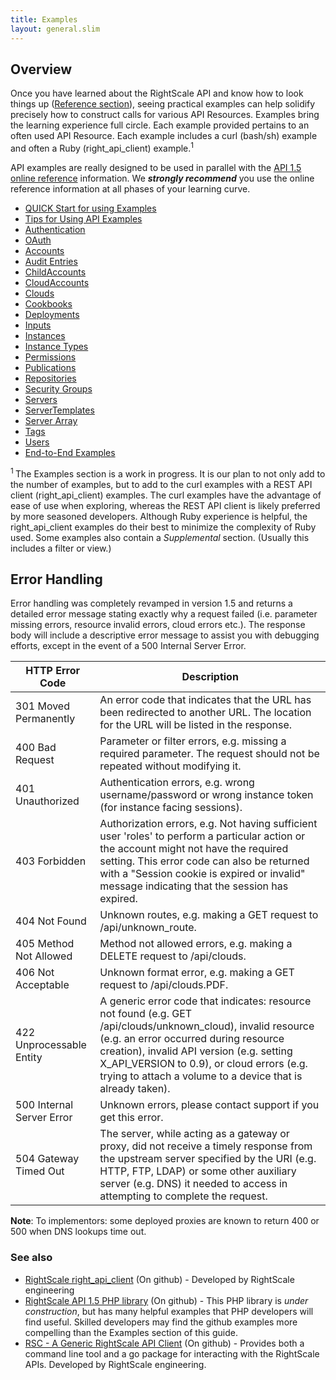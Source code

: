 ```yaml
---
title: Examples
layout: general.slim
---
```


## Overview

Once you have learned about the RightScale API and know how to look things up ([Reference section](http://reference.rightscale.com/api1.5/index.html)), seeing practical examples can help solidify precisely how to construct calls for various API Resources. Examples bring the learning experience full circle. Each example provided pertains to an often used API Resource. Each example includes a curl (bash/sh) example and often a Ruby (right_api_client) example.<sup>1</sup>

API examples are really designed to be used in parallel with the [API 1.5 online reference](http://reference.rightscale.com/api1.5/index.html) information. We _**strongly recommend**_ you use the online reference information at all phases of your learning curve.

- [QUICK Start for using Examples](/api/api_1.5_examples/quick_start_for_using_examples.html)
- [Tips for Using API Examples](/api/api_1.5_examples/tips_for_using_api_examples.html)
- [Authentication](/api/api_1.5_examples/authentication.html)
- [OAuth](/api/api_1.5_examples/oauth.html)
- [Accounts](/api/api_1.5_examples/accounts.html)
- [Audit Entries](/api/api_1.5_examples/audit_entries.html)
- [ChildAccounts](/api/api_1.5_examples/childaccounts.html)
- [CloudAccounts](/api/api_1.5_examples/cloudaccounts.html)
- [Clouds](/api/api_1.5_examples/clouds.html)
- [Cookbooks](/api/api_1.5_examples/cookbooks.html)
- [Deployments](/api/api_1.5_examples/deployments.html)
- [Inputs](/api/api_1.5_examples/inputs.html)
- [Instances](/api/api_1.5_examples/instances.html)
- [Instance Types](/api/api_1.5_examples/instance_types.html)
- [Permissions](/api/api_1.5_examples/permissions.html)
- [Publications](/api/api_1.5_examples/publications.html)
- [Repositories](/api/api_1.5_examples/repositories.html)
- [Security Groups](/api/api_1.5_examples/security_groups.html)
- [Servers](/api/api_1.5_examples/servers.html)
- [ServerTemplates](/api/api_1.5_examples/servertemplates.html)
- [Server Array](/api/api_1.5_examples/server_array.html)
- [Tags](/api/api_1.5_examples/tags.html)
- [Users](/api/api_1.5_examples/users.html)
- [End-to-End Examples](/api/api_1.5_examples/end-to-end_examples.html)

<sup>1 </sup>The Examples section is a work in progress. It is our plan to not only add to the number of examples, but to add to the curl examples with a REST API client (right_api_client) examples. The curl examples have the advantage of ease of use when exploring, whereas the REST API client is likely preferred by more seasoned developers. Although Ruby experience is helpful, the right_api_client examples do their best to minimize the complexity of Ruby used. Some examples also contain a *Supplemental* section. (Usually this includes a filter or view.)

## Error Handling

Error handling was completely revamped in version 1.5 and returns a detailed error message stating exactly why a request failed (i.e. parameter missing errors, resource invalid errors, cloud errors etc.). The response body will include a descriptive error message to assist you with debugging efforts, except in the event of a 500 Internal Server Error.

| HTTP Error Code | Description |
| --------------- | ----------- |
| 301 Moved Permanently | An error code that indicates that the URL has been redirected to another URL. The location for the URL will be listed in the response. |
| 400 Bad Request | Parameter or filter errors, e.g. missing a required parameter. The request should not be repeated without modifying it. |
| 401 Unauthorized | Authentication errors, e.g. wrong username/password or wrong instance token (for instance facing sessions).
| 403 Forbidden | Authorization errors, e.g. Not having sufficient user 'roles' to perform a particular action or the account might not have the required setting. This error code can also be returned with a "Session cookie is expired or invalid" message indicating that the session has expired. |
| 404 Not Found | Unknown routes, e.g. making a GET request to /api/unknown_route. |
| 405 Method Not Allowed |Method not allowed errors, e.g. making a DELETE request to /api/clouds. |
| 406 Not Acceptable | Unknown format error, e.g. making a GET request to /api/clouds.PDF. |
| 422 Unprocessable Entity | A generic error code that indicates: resource not found (e.g. GET /api/clouds/unknown_cloud), invalid resource (e.g. an error occurred during resource creation), invalid API version (e.g. setting X_API_VERSION to 0.9), or cloud errors (e.g. trying to attach a volume to a device that is already taken). |
| 500 Internal Server Error |	Unknown errors, please contact support if you get this error.
504 Gateway Timed Out | The server, while acting as a gateway or proxy, did not receive a timely response from the upstream server specified by the URI (e.g. HTTP, FTP, LDAP) or some other auxiliary server (e.g. DNS) it needed to access in attempting to complete the request. |

**Note**: To implementors: some deployed proxies are known to
return 400 or 500 when DNS lookups time out.

### See also

* [RightScale right_api_client](https://github.com/rightscale/right_api_client) (On github) - Developed by RightScale engineering
* [RightScale API 1.5 PHP library](https://github.com/rgeyer/rs_guzzle_client/tree/master/Tests/mock/1.5) (On github) - This PHP library is *under construction*, but has many helpful examples that PHP developers will find useful. Skilled developers may find the github examples more compelling than the Examples section of this guide.
* [RSC - A Generic RightScale API Client](https://github.com/rightscale/rsc) (On github) - Provides both a command line tool and a go package for interacting with the RightScale APIs. Developed by RightScale engineering.
